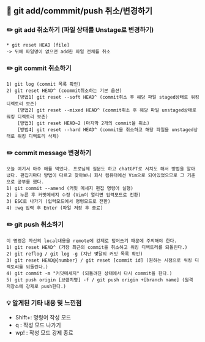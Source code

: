 ## 📖 git add/commmit/push 취소/변경하기
### ✏️ git add 취소하기 (파일 상태를 Unstage로 변경하기)
    * git reset HEAD [file]
    -> 뒤에 파일명이 없으면 add한 파일 전체를 취소

### ✏️ git commit 취소하기
    1) git log (commit 목록 확인)
    2) git reset HEAD^ (coommit취소하는 기본 옵션)
        [방법1] git reset --soft HEAD^ (commit취소 후 해당 파일 staged상태로 워킹 디렉토리 보존)
        [방법2] git reset --mixed HEAD^ (commit취소 후 해당 파일 unstaged상태로 워킹 디렉토리 보존)
        [방법3] git reset HEAD~2 (마지막 2개의 commit을 취소)
        [방법4] git reset --hard HEAD^ (commit을 취소하고 해당 파일을 unstaged상태로 워킹 디렉토리 삭제)

### ✏️ commit message 변경하기
    오늘 여기서 아주 애를 먹었다. 프로님께 질문도 하고 chatGPT로 서치도 해서 방법을 알아냈다. 편집기마다 방법이 다르고 찾아보니 회사 컴퓨터에선 Vim으로 되어있었으므로 그 기준으로 공부를 했다.
    1) git commit --amend (커밋 메세지 편집 명령어 실행)
    2) i 누른 후 커밋메세지 수정 (Vim이 열리면 입력모드로 전환)
    3) ESC로 나가기 (입력모드에서 명령모드로 전환)
    4) :wq 입력 후 Enter (파일 저장 후 종료)

### ✏️ git push 취소하기
    이 명령은 자신의 local내용을 remote에 강제로 덮어쓰기 때문에 주의해야 한다.
    1) git reset HEAD^ (가장 최근의 commit을 취소하고 워킹 디렉토리를 되돌린다.)
    2) git reflog / git log -g (지난 몇달의 커밋 목록 확인)
    3) git reset HEAD@{number} / git reset [commit id] (원하는 시점으로 워킹 디렉토리를 되돌린다.)
    4) git commit -m "커밋메세지" (되돌려진 상태에서 다시 commit을 한다.)
    5) git push origin [브랜치명] -f / git push origin +[branch name] (원격 저장소에 강제로 push한다.)

### 💡 알게된 기타 내용 및 느낀점
* Shift+: 명령어 작성 모드
* q : 작성 모드 나가기
* wp! : 작성 모드 강제 종료
